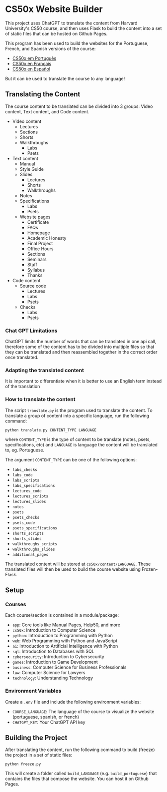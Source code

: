 # CS50x Website Builder

This project uses ChatGPT to translate the content from Harvard University's CS50 course, and then uses Flask to build the content into a set of static files that can be hosted on Github Pages.

This program has been used to build the websites for the Portuguese, French, and Spanish versions of the course:

- [CS50x em Português](https://cs50xemportugues.github.io/)
- [CS50x en Français](https://cs50xenfrancais.github.io/)
- [CS50x en Español](https://cs50xenespanol.github.io/)

But it can be used to translate the course to any language!

## Translating the Content

The course content to be translated can be divided into 3 groups: Video content, Text content, and Code content.

- Video content
  - Lectures
  - Sections
  - Shorts
  - Walkthroughs
    - Labs
    - Psets
- Text content
  - Manual
  - Style Guide
  - Slides
    - Lectures
    - Shorts
    - Walkthroughs
  - Notes
  - Specifications
    - Labs
    - Psets
  - Website pages
    - Certificate
    - FAQs
    - Homepage
    - Academic Honesty
    - Final Project
    - Office Hours
    - Sections
    - Seminars
    - Staff
    - Syllabus
    - Thanks
- Code content
  - Source code
    - Lectures
    - Labs
    - Psets
  - Checks
    - Labs
    - Psets

### Chat GPT Limitations

ChatGPT limits the number of words that can be translated in one api call, therefore some of the content has to be divided into multiple files so that they can be translated and then reassembled together in the correct order once translated.

### Adapting the translated content

It is important to differentiate when it is better to use an English term instead of the translation

### How to translate the content

The script `translate.py` is the program used to translate the content. To translate a group of content into a specific language, run the following command:

`python translate.py CONTENT_TYPE LANGUAGE`

where `CONTENT_TYPE` is the type of content to be translate (notes, psets, specifications, etc) and `LANGUAGE` is language the content will be translated to, eg. Portuguese.

The argument `CONTENT_TYPE` can be one of the following options:

- `labs_checks`
- `labs_code`
- `labs_scripts`
- `labs_specifications`
- `lectures_code`
- `lectures_scripts`
- `lectures_slides`
- `notes`
- `psets`
- `psets_checks`
- `psets_code`
- `psets_specifications`
- `shorts_scripts`
- `shorts_slides`
- `walkthroughs_scripts`
- `walkthroughs_slides`
- `additional_pages`

The translated content will be stored at `cs50x/content/LANGUAGE`. These translated files will then be used to build the course website using Frozen-Flask.

## Setup

### Courses

Each course/section is contained in a module/package:

- `app`: Core tools like Manual Pages, Help50, and more
- `cs50x`: Introduction to Computer Science
- `python`: Introduction to Programming with Python
- `web`: Web Programming with Python and JavaScript
- `ai`: Introduction to Artificial Intelligence with Python
- `sql`: Introduction to Databases with SQL
- `cybersecurity`: Introduction to Cybersecurity
- `games`: Introduction to Game Development
- `business`: Computer Science for Business Professionals
- `law`: Computer Science for Lawyers
- `technology`: Understanding Technology

### Environment Variables

Create a `.env` file and include the following environment variables:

- `COURSE_LANGUAGE`: The language of the course to visualize the website (portuguese, spanish, or french)
- `CHATGPT_KEY`: Your ChatGPT API key

## Building the Project

After translating the content, run the following command to build (freeze) the project in a set of static files:

`python freeze.py`

This will create a folder called `build_LANGUAGE` (e.g. `build_portuguese`) that contains the files that compose the website. You can host it on Github Pages.
